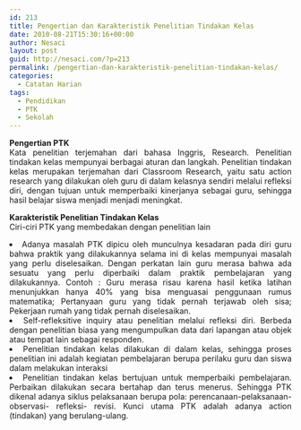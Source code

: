 ```yaml
---
id: 213
title: Pengertian dan Karakteristik Penelitian Tindakan Kelas
date: 2010-08-21T15:30:16+00:00
author: Nesaci
layout: post
guid: http://nesaci.com/?p=213
permalink: /pengertian-dan-karakteristik-penelitian-tindakan-kelas/
categories:
  - Catatan Harian
tags:
  - Pendidikan
  - PTK
  - Sekolah
---
```

<p style="text-align: justify;">
  <strong>Pengertian PTK</strong><br /> Kata penelitian terjemahan dari bahasa Inggris, Research. Penelitian tindakan kelas mempunyai berbagai aturan dan langkah. Penelitian tindakan kelas merupakan terjemahan dari Classroom Research, yaitu satu action research yang dilakukan oleh guru di dalam kelasnya sendiri melalui refleksi diri, dengan tujuan untuk memperbaiki kinerjanya sebagai guru, sehingga hasil belajar siswa menjadi menjadi meningkat.
</p>

<p style="text-align: justify;">
  <strong>Karakteristik Penelitian Tindakan Kelas</strong><br /> Ciri-ciri PTK yang membedakan dengan penelitian lain
</p>

<li style="text-align: justify;">
  Adanya masalah PTK dipicu oleh munculnya kesadaran pada diri guru bahwa praktik yang dilakukannya selama ini di kelas mempunyai masalah yang perlu diselesaikan. Dengan perkatan lain guru merasa bahwa ada sesuatu yang perlu diperbaiki dalam praktik pembelajaran yang dilakukannya. Contoh : Guru merasa risau karena hasil ketika latihan menunjukkan hanya 40% yang bisa menguasai penggunaan rumus matematika; Pertanyaan guru yang tidak pernah terjawab oleh sisa; Pekerjaan rumah yang tidak pernah diselesaikan.
</li>
<li style="text-align: justify;">
  Self-refleksitive inquiry atau penelitian melalui refleksi diri. Berbeda dengan penelitian biasa yang mengumpulkan data dari lapangan atau objek atau tempat lain sebagai responden.
</li>
<li style="text-align: justify;">
  Penelitian tindakan kelas dilakukan di dalam kelas, sehingga proses penelitian ini adalah kegiatan pembelajaran berupa perilaku guru dan siswa dalam melakukan interaksi
</li>
<li style="text-align: justify;">
  Penelitian tindakan kelas bertujuan untuk memperbaiki pembelajaran. Perbaikan dilakukan secara bertahap dan terus menerus. Sehingga PTK dikenal adanya siklus pelaksanaan berupa pola: perencanaan-pelaksanaan-observasi- refleksi- revisi. Kunci utama PTK adalah adanya action (tindakan) yang berulang-ulang.
</li>

<p style="text-align: justify;">